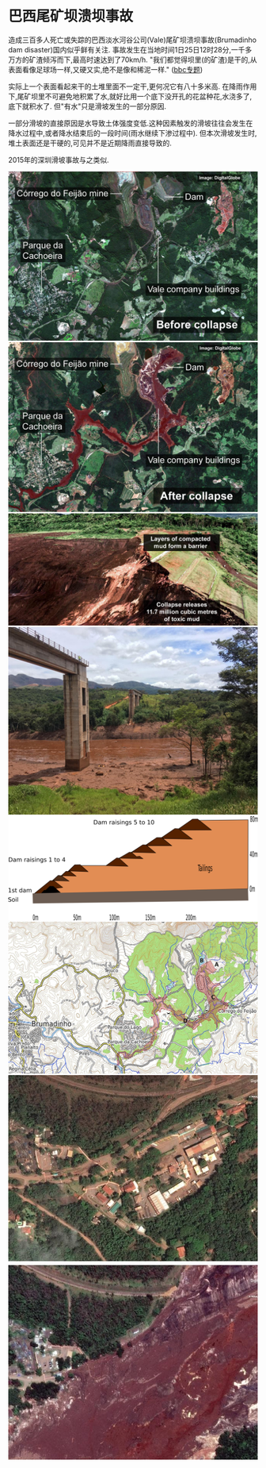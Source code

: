 # 巴西尾矿坝溃坝事故

造成三百多人死亡或失踪的巴西淡水河谷公司(Vale)尾矿坝溃坝事故(Brumadinho dam disaster)国内似乎鲜有关注. 事故发生在当地时间1日25日12时28分,一千多万方的矿渣倾泻而下,最高时速达到了70km/h. "我们都觉得坝里(的矿渣)是干的,从表面看像足球场一样,又硬又实,绝不是像和稀泥一样." ([bbc专题](https://www.bbc.co.uk/news/resources/idt-sh/brazil_dam_disaster))

实际上一个表面看起来干的土堆里面不一定干,更何况它有八十多米高. 在降雨作用下,尾矿坝里不可避免地积累了水,就好比用一个底下没开孔的花盆种花,水浇多了,底下就积水了. 但"有水"只是滑坡发生的一部分原因.

一部分滑坡的直接原因是水导致土体强度变低.这种因素触发的滑坡往往会发生在降水过程中,或者降水结束后的一段时间(雨水继续下渗过程中). 但本次滑坡发生时,堆土表面还是干硬的,可见并不是近期降雨直接导致的.





2015年的深圳滑坡事故与之类似. 

![事故前卫星图](pic/a.png)
![事故后卫星图](pic/b.png)
![现场照片:坝](pic/c.png)
![现场照片:运送矿石的通道被冲毁](pic/d.jpg)
![坝体示意图](pic/e.png)
![影响范围示意图](pic/f.jpg)
![被污泥覆盖的村庄](pic/g.jpeg)
